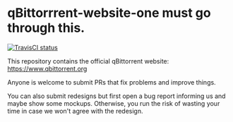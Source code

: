 qBittorrrent-website-one must go through this.
===
[![TravisCI status](https://travis-ci.org/qbittorrent/qBittorrent-website.svg?branch=master)](https://travis-ci.org/qbittorrent/qBittorrent-website)

This repository contains the official qBittorrent website: https://www.qbittorrent.org

Anyone is welcome to submit PRs that fix problems and improve things.

You can also submit redesigns but first open a bug report informing us and maybe show some mockups. Otherwise, you run the risk of wasting your time in case we won't agree with the redesign.

